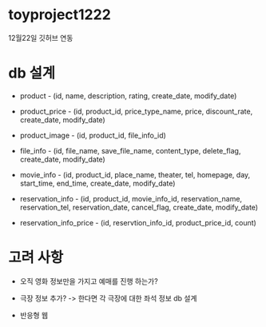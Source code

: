 # toyproject1222
12월22일 깃허브 연동

# db 설계

* product - (id, name, description, rating, create_date, modify_date)
* product_price - (id, product_id, price_type_name, price, discount_rate, create_date, modify_date)
* product_image - (id, product_id, file_info_id)

* file_info - (id, file_name, save_file_name, content_type, delete_flag, create_date, modify_date)


* movie_info - (id, product_id, place_name, theater, tel, homepage, day, start_time, end_time, create_date, modify_date)

* reservation_info - (id, product_id, movie_info_id, reservation_name, reservation_tel, reservation_date, cancel_flag, create_date, modify_date)
* reservation_info_price - (id, reservtion_info_id, product_price_id, count)



# 고려 사항

* 오직 영화 정보만을 가지고 예매를 진행 하는가?
* 극장 정보 추가? -> 한다면 각 극장에 대한 좌석 정보 db 설계

* 반응형 웹

